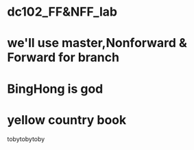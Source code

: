 # dc102_FF&NFF_lab
# we'll use master,Nonforward & Forward for branch
# BingHong is god
# yellow country book

tobytobytoby
